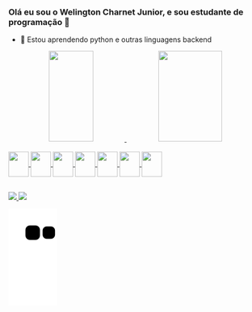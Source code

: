 ### Olá eu sou o Welington Charnet Junior, e sou estudante de programação  👋

- 🌱 Estou aprendendo python e outras linguagens backend

<div align="center">
  <a href="https://github.com/WelCharJR">
  <img height="180em" width="42%" src="https://github-readme-stats.vercel.app/api?username=WelCharJR&show_icons=true&theme=dark&include_all_commits=true&count_private=true"/>
  <img height="180em" width="50%" src="https://github-readme-stats.vercel.app/api/top-langs/?username=WelCharJR&layout=compact&langs_count=7&theme=dark"/>
</div>

<div style="display: inline_block"><br>
   <link rel="stylesheet" href="https://cdn.jsdelivr.net/gh/devicons/devicon@v2.15.1/devicon.min.css">
   <img align = center height="50" width="40" src="https://cdn.jsdelivr.net/gh/devicons/devicon/icons/css3/css3-original-wordmark.svg" />
   <img align = center height="50" width="40" src="https://cdn.jsdelivr.net/gh/devicons/devicon/icons/html5/html5-original.svg" />
   <img align = center height="50" width="40" src="https://cdn.jsdelivr.net/gh/devicons/devicon/icons/javascript/javascript-original.svg" />
   <img align = center height="50" width="40" src="https://cdn.jsdelivr.net/gh/devicons/devicon/icons/nodejs/nodejs-original.svg" />
   <img align = center height="50" width="40" src="https://cdn.jsdelivr.net/gh/devicons/devicon/icons/python/python-original.svg" />
   <img align = center height="50" width="40" src="https://cdn.jsdelivr.net/gh/devicons/devicon/icons/linux/linux-original.svg" />
   <img align = center height="50" width="40" src="https://cdn.jsdelivr.net/gh/devicons/devicon/icons/git/git-original.svg" />
</div>

##

<div>
<a href = "mailto:welingtoncharnetjr@gmail.com"> <img src="https://img.shields.io/badge/Gmail-D14836?style=for-the-badge&logo=gmail&logoColor=white"> </a>
<a href = "https://www.linkedin.com/in/welington-c-584886228/"> <img src="https://img.shields.io/badge/LinkedIn-0077B5?style=for-the-badge&logo=linkedin&logoColor=white"> </a>
  
 ![Snake animation](https://github.com/rafaballerini/rafaballerini/blob/output/github-contribution-grid-snake.svg)
</div>
